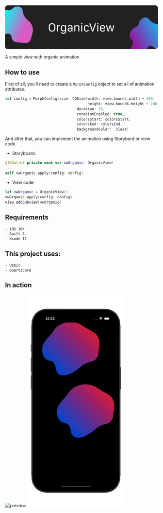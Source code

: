 ![cover](https://raw.githubusercontent.com/AlbertoLourenco/OrganicView/master/github-assets/cover.png)

A simple view with organic animation.

## How to use

First of all, you'll need to create a `MorphConfig` object to set all of animation attributes.

```swift
let config = MorphConfig(size: CGSize(width: view.bounds.width + 200,
                                      height: view.bounds.height + 200),
                                 duration: 10,
                                 rotationEnabled: true,
                                 colorsStart: colorsStart,
                                 colorsEnd: colorsEnd,
                                 backgroundColor: .clear)
```

And after that, you can implement the animation using Storybord or view code.

- Storyboard:

```swift
@IBOutlet private weak var vwOrganic: OrganicView!
...
self.vwOrganic.apply(config: config)
```

- View code:

```swift
let vwOrganic = OrganicView()
vwOrganic.apply(config: config)
view.addSubview(vwOrganic)
```

## Requirements

```
- iOS 10+
- Swift 5
- Xcode 11
```

## This project uses:

```
- UIKit
- QuartzCore
```

## In action

![preview](https://github.com/AlbertoLourenco/OrganicView/blob/master/github-assets/preview-1.gif?raw=true)
![preview](https://github.com/AlbertoLourenco/OrganicView/blob/master/github-assets/preview-2.gif?raw=true)
